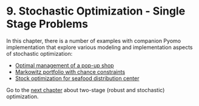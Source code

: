# 9. Stochastic Optimization - Single Stage Problems

In this chapter, there is a number of examples with companion Pyomo implementation that explore various modeling and implementation aspects of stochastic optimization:

* [Optimal management of a pop-up shop](pop-up_shop.ipynb)
* [Markowitz portfolio with chance constraints](markowitz_portfolio_with_chance_constraint.ipynb)
* [Stock optimization for seafood distribution center](seafood.ipynb)

Go to the [next chapter](../10/10.00.md) about two-stage (robust and stochastic) optimization.